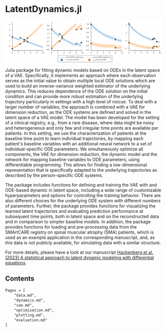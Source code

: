 # LatentDynamics.jl

![](assets/repo_intro_simulation.jpg)

Julia package for fitting dynamic models based on ODEs in the latent space of a VAE. Specifically, it implements an approach where each observation serves as the initial value to obtain multiple local ODE solutions which are used to build an inverse-variance weighted estimator of the underlying dynamics. This reduces dependence of the ODE solution on the initial condition and can provide more robust estimation of the underlying trajectory particularly in settings with a high level of noicse. To deal with a larger number of variables, the approach is combined with a VAE for dimension reduction, as the ODE systems are defined and solved in the latent space of a VAE model.
The model has been developed for the setting of a clinical registry, e.g., from a rare disease, where data might be noisy and heterogeneous and only few and irregular time points are available per patients. In this setting, we use the characterization of patients at the baseline time point to learn individual trajectories, by mapping each patient's baseline variables with an additional neural network to a set of individual-specific ODE parameters. We simultaneously optimize all components, the VAE for dimension reduction, the dynamic model and the network for mapping baseline variables to ODE parameters, using differentiable programming. This allows for finding a low-dimensional representation that is specifically adapted to the underlying trajectories as described by the person-specific ODE systems. 

The package includes functions for defining and training the VAE with and ODE-based dynamic in latent space, including a wide range of customizable hyperparameters and options for controlling the training behavior. There are also different choices for the underlying ODE system with different numbers of parameters. Further, the package provides functions for visualizing the learned latent trajectories and evaluating prediction performance at subsequent time points, both in latent space and on the reconstructed data and in comparison to simpler baseline models. In addition, the package provides functions for loading and pre-processing data from the SMArtCARE registry on spinal muscular atrophy (SMA) patients, which is used as an example application in the corresponding manuscript, and, as this data is not publicly available, for simulating data with a similar structure. 

For more details, please have a look at our manuscript [Hackenberg et al. (2023) A statistical approach to latent dynamic modeling with differential equations](arXiv_link).


## Contents

```@contents 
Pages = [
    "data.md", 
    "dynamics.md",
    "vae.md", 
    "optimization.md", 
    "plotting.md", 
    "evaluation.md"
]
```